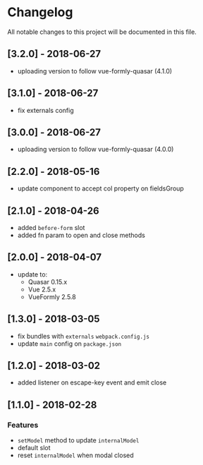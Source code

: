 # Changelog

All notable changes to this project will be documented in this file.

## [3.2.0] - 2018-06-27
- uploading version to follow vue-formly-quasar (4.1.0)

## [3.1.0] - 2018-06-27
- fix externals config

## [3.0.0] - 2018-06-27
- uploading version to follow vue-formly-quasar (4.0.0)

## [2.2.0] - 2018-05-16
- update component to accept col property on fieldsGroup

## [2.1.0] - 2018-04-26
- added `before-form` slot
- added fn param to open and close methods

## [2.0.0] - 2018-04-07
- update to:
  - Quasar 0.15.x
  - Vue 2.5.x
  - VueFormly 2.5.8

## [1.3.0] - 2018-03-05
- fix bundles with `externals` `webpack.config.js`
- update `main` config on `package.json`

## [1.2.0] - 2018-03-02
- added listener on escape-key event and emit close

## [1.1.0] - 2018-02-28

### Features
- `setModel` method to update `internalModel`
- default slot
- reset `internalModel` when modal closed

